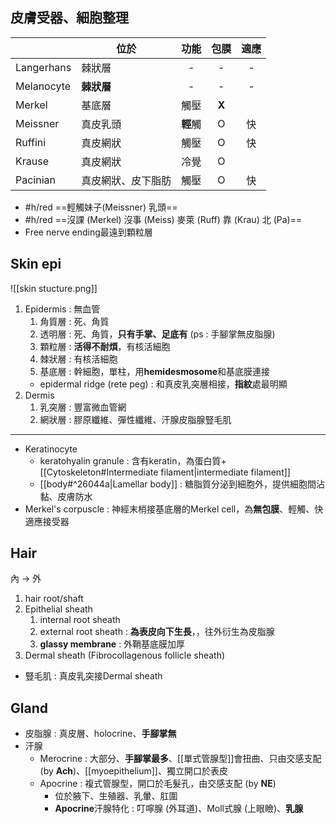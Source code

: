 ## 皮膚受器、細胞整理
|          | 位於               | 功能 | 包膜 | 適應 |
|----------|--------------------|:----:|:----:|:----:|
| Langerhans| 棘狀層             | - |  -   |    -  |
| Melanocyte| **棘狀層**             | - |  -   |    -  |
| Merkel   | 基底層             | 觸壓 |   **X**  |      |
| Meissner | 真皮乳頭           | **輕**觸 |   O  |  快  |
| Ruffini  | 真皮網狀           | 觸壓 |   O  |  快  |
| Krause   | 真皮網狀           | 冷覺 |   O  |      |
| Pacinian | 真皮網狀、皮下脂肪 | 觸壓 |   O  |  快  |
- #h/red ==輕觸妹子(Meissner) 乳頭==
- #h/red ==沒課 (Merkel) 沒事 (Meiss) 麥萊 (Ruff) 靠 (Krau) 北 (Pa)==
- Free nerve ending最遠到顆粒層
## Skin epi
![[skin stucture.png]]
1. Epidermis : 無血管
	1. 角質層 : 死、角質
	2. 透明層 : 死、角質，**只有手掌、足底有** (ps : 手腳掌無皮脂腺)
	3. 顆粒層 : **活得不耐煩**，有核活細胞
	4. 棘狀層 : 有核活細胞
	5. 基底層 : 幹細胞，單柱，用**hemidesmosome**和基底膜連接
	- epidermal ridge (rete peg) : 和真皮乳突層相接，**指紋**處最明顯 
2. Dermis
	1. 乳突層 : 豐富微血管網
	2. 網狀層 : 膠原纖維、彈性纖維、汗腺皮脂腺豎毛肌
***
- Keratinocyte
	- keratohyalin granule : 含有keratin，為蛋白質+[[Cytoskeleton#Intermediate filament|intermediate filament]]
	- [[body#^26044a|Lamellar body]] : 糖脂質分泌到細胞外，提供細胞間沾黏、皮膚防水
- Merkel's corpuscle : 神經末梢接基底層的Merkel cell，為**無包膜**、輕觸、快適應接受器
## Hair
內 -> 外
1. hair root/shaft
2. Epithelial sheath
	1. internal root sheath
	2. external root sheath : **為表皮向下生長**，，往外衍生為皮脂腺
	3. **glassy membrane** : 外鞘基底膜加厚
3. Dermal sheath (Fibrocollagenous follicle sheath)
- 豎毛肌 : 真皮乳突接Dermal sheath
##  Gland
- 皮脂腺 : 真皮層、holocrine、**手腳掌無**
- 汗腺 
	- Merocrine : 大部分、**手腳掌最多**、[[單式管腺型]]會扭曲、只由交感支配 (by **Ach**)、[[myoepithelium]]、獨立開口於表皮
	- Apocrine : 複式管腺型，開口於毛髮孔，由交感支配 (by **NE**)
		- 位於腋下、生殖器、乳暈、肛圍
		- **Apocrine**汗腺特化 : 叮嚀腺 (外耳道)、Moll式腺 (上眼瞼)、**乳腺**
